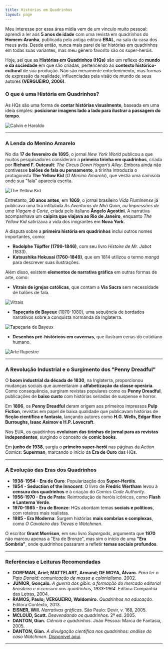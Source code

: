 ```yaml
---
title: Histórias em Quadrinhos
layout: page
---
```


Meu interesse por essa área mídia vem de um vínculo muito pessoal: aprendi a ler aos **5 anos de idade** com uma revista em quadrinhos do **Homem-Aranha**, publicada pela antiga editora **EBAL**, na sala da casa dos meus avós. Desde então, nunca mais parei de ler histórias em quadrinhos em todas suas variantes, mas meu gênero favorito são os super-heróis.

Hoje, sei que as **Histórias em Quadrinhos (HQs)** são um reflexo do **mundo e da sociedade** em que são criadas, pertencendo ao **contexto histórico-cultural** de sua produção. Não são meramente entretenimento, mas  formas de expressão da realidade, influenciadas pela visão de mundo de seus autores **(VERGUEIRO, 2006)**.

### O que é uma História em Quadrinhos?

As HQs são uma forma de **contar histórias visualmente**, baseada em uma ideia simples: **posicionar imagens lado a lado para ilustrar a passagem do tempo**.

![Calvin e Haroldo](https://itxesco.github.io/assets/figuras/hq/calvin.jpg)

---

### A Lenda do Menino Amarelo

No dia **17 de fevereiro de 1895**, o jornal *New York World* publicou a que muitos pesquisadores consideram a **primeira tirinha em quadrinhos**, criada por **Richard F. Outcault**: *The Circus Down Hogan’s Alley*. Embora ainda não contivesse **balões de fala ou pensamento**, a tirinha introduzia o protagonista **The Yellow Kid** (*O Menino Amarelo*), que vestia uma camisola onde sua "fala" aparecia escrita.

![The Yellow Kid](https://itxesco.github.io/assets/figuras/hq/yellow_kid.jpg)

Entretanto, **30 anos antes**, em **1869**, o jornal brasileiro *Vida Fluminense* já publicava uma tira intitulada *As Aventuras de Nhô Quim, ou Impressões de uma Viagem à Corte*, criada pelo italiano **Ângelo Agostini**. A narrativa acompanhava um **caipira que viajava ao Rio de Janeiro**, enquanto *The Yellow Kid* satirizava a vida dos imigrantes em **Nova York**.

A disputa sobre a **primeira história em quadrinhos** inclui outros nomes importantes, como:
- **Rodolphe Töpffer (1799-1846)**, com seu livro *Histoire de Mr. Jabot* (1833).
- **Katsushika Hokusai (1760-1849)**, que em 1814 utilizou o termo *mangá* para descrever suas ilustrações.

Além disso, existem **elementos de narrativa gráfica** em outras formas de arte, como:
- **Vitrais de igrejas católicas**, que contam a **Via Sacra** sem necessidade de balões de fala.

![Vitrais](https://itxesco.github.io/assets/figuras/hq/vitrais.jpg)

- **Tapeçaria de Bayeux** (1070-1080), uma sequência de bordados narrativos sobre a conquista normanda da Inglaterra.

![Tapeçaria de Bayeux](https://itxesco.github.io/assets/figuras/hq/tapecaria.jpg)

- **Desenhos pré-históricos em cavernas**, que ilustram cenas do cotidiano humano.

![Arte Rupestre](https://itxesco.github.io/assets/figuras/hq/caverna.jpg)

---

### A Revolução Industrial e o Surgimento dos "Penny Dreadful"

O **boom industrial da década de 1830**, na Inglaterra, proporcionou mudanças sociais que aumentaram a **alfabetização da classe operária**. Como consequência, surgiram revistas populares como os **Penny Dreadful**, publicações de **baixo custo** com histórias seriadas de suspense e horror.

Em **1896**, os **Penny Dreadful** deram origem aos primeiros impressos **Pulp Fiction**, revistas em papel de baixa qualidade que publicavam histórias de **ficção científica e fantasia**, lançando autores como **H.G. Wells, Edgar Rice Burroughs, Isaac Asimov e H.P. Lovecraft**.

Nos EUA, os quadrinhos **evoluíram das tirinhas de jornal para as revistas independentes**, surgindo o conceito de **comic books**.

Em **junho de 1938**, surgiu o **primeiro super-herói** nas páginas da *Action Comics*: **Superman**, marcando o início da **Era de Ouro** das HQs.

---

### A Evolução das Eras dos Quadrinhos

- **1938-1954 - Era de Ouro**: Popularização dos **Super-Heróis**.
- **1954 - Seduction of the Innocent**: O livro de **Fredric Wertham** levou à **censura dos quadrinhos** e à criação do *Comics Code Authority*.
- **1956-1970 - Era de Prata**: Reintrodução de heróis icônicos, como **Flash e Lanterna Verde**.
- **1970-1985 - Era de Bronze**: HQs abordam temas **sociais e políticos**, com roteiros mais realistas.
- **1985 - Era Moderna**: Surgem histórias **mais sombrias e complexas**, como *O Cavaleiro das Trevas* e *Watchmen*.

O escritor **Grant Morrison**, em seu livro *Supergods*, argumenta que **1970** não marcou apenas a "Era de Bronze", mas sim o início de uma **"Era Sombria"**, onde quadrinhos passaram a refletir **temas sociais profundos**.

---

### Referências e Leituras Recomendadas

- **DORFMAN, Ariel; MATTELART, Armand; DE MOYA, Álvaro.** *Para ler o Pato Donald: comunicação de massa e colonialismo*. 2002.
- **JÚNIOR, Gonçalo.** *A guerra dos gibis: a formação do mercado editorial brasileiro e a censura aos quadrinhos, 1933-1964*. Editora Companhia das Letras, 2004.
- **RAMOS, Paulo; VERGUEIRO, Waldomiro.** *Quadrinhos na educação*. Editora Contexto, 2013.
- **EISNER, Will.** *Narrativas gráficas*. São Paulo: Devir, v. 168, 2005.
- **MCLOUD, Scott.** *Desvendando os quadrinhos*. 2ª ed. 2005.
- **DANTON, Gian.** *Ciência e quadrinhos*. João Pessoa: Marca de Fantasia, 2005.
- **DANTON, Gian.** *A divulgação científica nos quadrinhos: análise do caso Watchmen*. [Disponível aqui](http://watchmencaos.blogspot.com/2014/).

---
